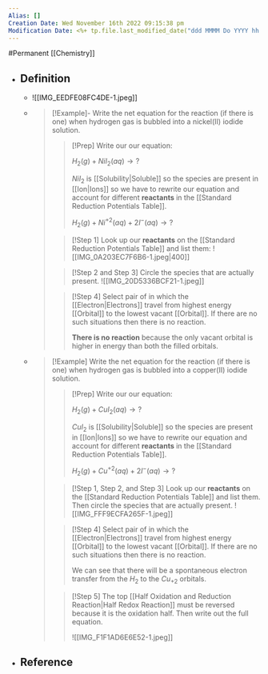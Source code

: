 ```yaml
---
Alias: []
Creation Date: Wed November 16th 2022 09:15:38 pm 
Modification Date: <%+ tp.file.last_modified_date("ddd MMMM Do YYYY hh:mm:ss a") %>
---
```

#Permanent [[Chemistry]]

- ## Definition
	- ![[IMG_EEDFE08FC4DE-1.jpeg]]
	- > [!Example]-
	  > Write the net equation for the reaction (if there is one) when hydrogen gas is bubbled into a nickel(II) iodide solution.
	  > 
	  > > [!Prep]
	  > > Write our our equation:
	  > > 
	  > > $H_2(g)+NiI_2(aq)\rightarrow?$
	  > > 
	  > > $NiI_2$ is [[Solubility|Soluble]] so  the species are present in [[Ion|Ions]] so we have to rewrite our equation and account for different **reactants** in the [[Standard Reduction Potentials Table]].
	  > > 
	  > > $H_2(g)+Ni^{+2}(aq)+2I^-(aq)\rightarrow?$
	  > 
	  > > [!Step 1]
	  > > Look up our **reactants** on the [[Standard Reduction Potentials Table]] and list them:
	  > > ![[IMG_0A203EC7F6B6-1.jpeg|400]]
	  > 
	  > > [!Step 2 and Step 3]
	  > > Circle the species that are actually present.
	  > > ![[IMG_20D5336BCF21-1.jpeg]]
	  >
	  > > [!Step 4]
	  > > Select pair of in which the [[Electron|Electrons]] travel from highest energy [[Orbital]] to the lowest vacant [[Orbital]]. If there are no such situations then there is no reaction.
	  > > 
	  > > **There is no reaction** because the only vacant orbital is higher in energy than both the  filled orbitals. 
	- > [!Example]
	  > Write the net equation for the reaction (if there is one) when hydrogen gas is bubbled into a copper(II) iodide solution.
	  > 
	  > > [!Prep]
	  > > Write our our equation:
	  > > 
	  > > $H_2(g)+CuI_2(aq)\rightarrow?$
	  > > 
	  > > $CuI_2$ is [[Solubility|Soluble]] so  the species are present in [[Ion|Ions]] so we have to rewrite our equation and account for different **reactants** in the [[Standard Reduction Potentials Table]].
	  > > 
	  > > $H_2(g)+Cu^{+2}(aq)+2I^-(aq)\rightarrow?$
	  > 
	  > > [!Step 1, Step 2, and Step 3]
	  > > Look up our **reactants** on the [[Standard Reduction Potentials Table]] and list them. Then circle the species that are actually present.
	  > > ![[IMG_FFF9ECFA265F-1.jpeg]]
	  > 
	  > > [!Step 4]
	  > > Select pair of in which the [[Electron|Electrons]] travel from highest energy [[Orbital]] to the lowest vacant [[Orbital]]. If there are no such situations then there is no reaction.
	  > > 
	  > > We can see that there will be a spontaneous electron transfer from the $H_2$ to the $Cu_{+2}$ orbitals.
	  > 
	  > > [!Step 5]
	  > > The top [[Half Oxidation and Reduction Reaction|Half Redox Reaction]] must be reversed because it is the oxidation half. Then write out the full equation.
	  > > 
	  > > ![[IMG_F1F1AD6E6E52-1.jpeg]] 
- ## Reference